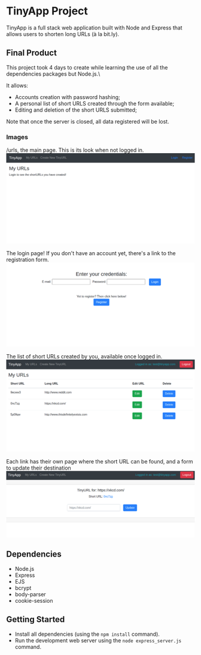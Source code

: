 # TinyApp Project

TinyApp is a full stack web application built with Node and Express that allows users to shorten long URLs (à la bit.ly).



## Final Product

This project took 4 days to create while learning the use of all the dependencies packages but Node.js.\

It allows:
- Accounts creation with password hashing;
- A personal list of short URLS created through the form available;
- Editing and deletion of the short URLS submitted;

Note that once the server is closed, all data registered will be lost.

### Images

/urls, the main page. This is its look when not logged in.
!["Main page when not logged in"](https://github.com/barbmich/tinyapp/blob/master/docs/urls-page.png)


The login page! If you don't have an account yet, there's a link to the registration form.
!["Login page"](https://github.com/barbmich/tinyapp/blob/master/docs/login-page.png)


The list of short URLs created by you, available once logged in.
!["List of own links"](https://github.com/barbmich/tinyapp/blob/master/docs/own-links.png)


Each link has their own page where the short URL can be found, and a form to update their destination
!["short URL page"](https://github.com/barbmich/tinyapp/blob/master/docs/single-link.png)

## Dependencies

- Node.js
- Express
- EJS
- bcrypt
- body-parser
- cookie-session

## Getting Started

- Install all dependencies (using the `npm install` command).
- Run the development web server using the `node express_server.js` command.